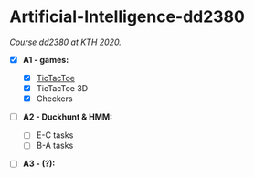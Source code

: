 # Artificial-Intelligence-dd2380
_Course dd2380 at KTH 2020._
- [X] __A1 - games:__
    - [X] [TicTacToe](https://github.com/)
    - [X] TicTacToe 3D
    - [X] Checkers
- [ ] __A2 - Duckhunt & HMM:__ 
    - [ ] E-C tasks
    - [ ] B-A tasks
- [ ] __A3 - (?):__ 

